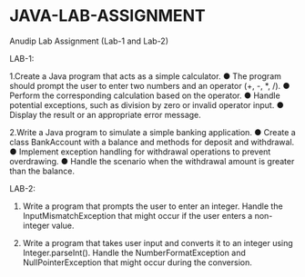 # JAVA-LAB-ASSIGNMENT
Anudip Lab Assignment (Lab-1 and Lab-2)

LAB-1:

1.Create a Java program that acts as a simple calculator.
● The program should prompt the user to enter two numbers and an operator (+, -,
*, /).
● Perform the corresponding calculation based on the operator.
● Handle potential exceptions, such as division by zero or invalid operator input.
● Display the result or an appropriate error message.

2.Write a Java program to simulate a simple banking application.
● Create a class BankAccount with a balance and methods for deposit and
withdrawal.
● Implement exception handling for withdrawal operations to prevent overdrawing.
● Handle the scenario when the withdrawal amount is greater than the balance.

LAB-2:

1. Write a program that prompts the user to enter an integer. Handle the
InputMismatchException that might occur if the user enters a non-integer value.

3. Write a program that takes user input and converts it to an integer using
Integer.parseInt(). Handle the NumberFormatException and NullPointerException
that might occur during the conversion.
